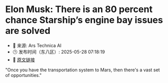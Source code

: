 # Elon Musk: There is an 80 percent chance Starship’s engine bay issues are solved
- 📅 来源: Ars Technica AI
- 🕒 发布时间（东八区）: 2025-05-28 07:18:19
- 🔗 [原文链接](https://arstechnica.com/space/2025/05/elon-musk-turns-his-focus-back-to-space-says-starship-and-mars-matter-most/)

"Once you have the transportation system to Mars, then there's a vast set of opportunities."